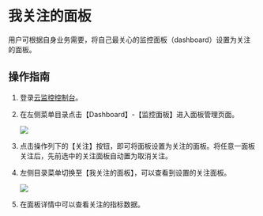 # 我关注的面板

用户可根据自身业务需要，将自己最关心的监控面板（dashboard）设置为关注的面板。

## 操作指南

1. 登录[云监控控制台](https://cms-console.jdcloud.com/overview)。

2. 在左侧菜单目录点击【Dashboard】-【监控面板】进入面板管理页面。

   ![](../../../../../image/Cloud-Monitor/img/dashbaord_1.png)

3. 点击操作列下的【关注】按钮，即可将面板设置为关注的面板。将任意一面板关注后，先前选中的关注面板自动置为取消关注。

4. 左侧目录菜单切换至【我关注的面板】，可以查看到设置的关注面板。

   ![](../../../../../image/Cloud-Monitor/img/dashbaord_2.png)

5. 在面板详情中可以查看关注的指标数据。


